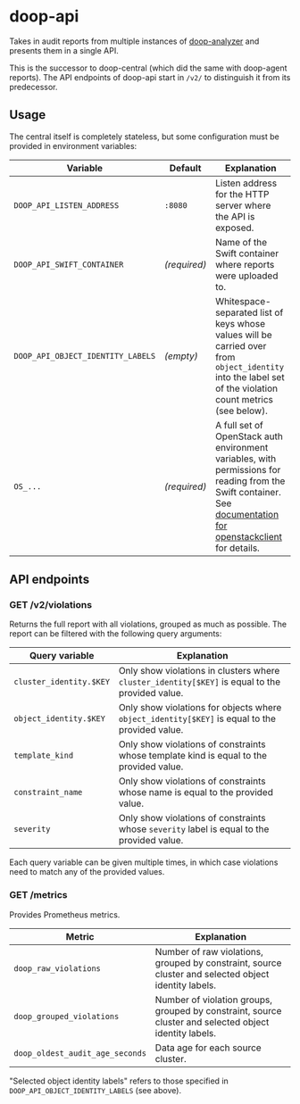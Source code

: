 <!--
SPDX-FileCopyrightText: 2025 SAP SE
SPDX-License-Identifier: Apache-2.0
-->

# doop-api

Takes in audit reports from multiple instances of [doop-analyzer](../doop-analyzer/) and presents them in a single API.

This is the successor to doop-central (which did the same with doop-agent reports).
The API endpoints of doop-api start in `/v2/` to distinguish it from its predecessor.

## Usage

The central itself is completely stateless, but some configuration must be provided in environment variables:

| Variable | Default | Explanation |
| -------- | ------- | ----------- |
| `DOOP_API_LISTEN_ADDRESS` | `:8080` | Listen address for the HTTP server where the API is exposed. |
| `DOOP_API_SWIFT_CONTAINER` | *(required)* | Name of the Swift container where reports were uploaded to. |
| `DOOP_API_OBJECT_IDENTITY_LABELS` | *(empty)* | Whitespace-separated list of keys whose values will be carried over from `object_identity` into the label set of the violation count metrics (see below). |
| `OS_...` | *(required)* | A full set of OpenStack auth environment variables, with permissions for reading from the Swift container. See [documentation for openstackclient][os-env] for details. |

[os-env]: https://docs.openstack.org/python-openstackclient/latest/cli/man/openstack.html

## API endpoints

### GET /v2/violations

Returns the full report with all violations, grouped as much as possible. The report can be filtered with the following query arguments:

| Query variable | Explanation |
| -------------- | ----------- |
| `cluster_identity.$KEY` | Only show violations in clusters where `cluster_identity[$KEY]` is equal to the provided value. |
| `object_identity.$KEY` | Only show violations for objects where `object_identity[$KEY]` is equal to the provided value. |
| `template_kind` | Only show violations of constraints whose template kind is equal to the provided value. |
| `constraint_name` | Only show violations of constraints whose name is equal to the provided value. |
| `severity` | Only show violations of constraints whose `severity` label is equal to the provided value. |

Each query variable can be given multiple times, in which case violations need to match any of the provided values.

### GET /metrics

Provides Prometheus metrics.

| Metric | Explanation |
| ------ | ----------- |
| `doop_raw_violations` | Number of raw violations, grouped by constraint, source cluster and selected object identity labels. |
| `doop_grouped_violations` | Number of violation groups, grouped by constraint, source cluster and selected object identity labels. |
| `doop_oldest_audit_age_seconds` | Data age for each source cluster. |

"Selected object identity labels" refers to those specified in `DOOP_API_OBJECT_IDENTITY_LABELS` (see above).
